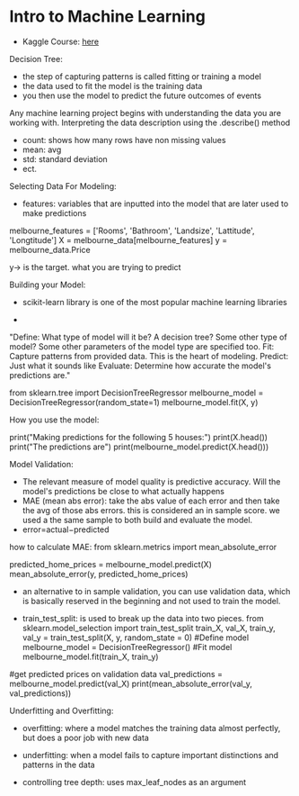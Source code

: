 # Intro to Machine Learning
- Kaggle Course: [here](https://www.kaggle.com/learn/intro-to-machine-learning)

Decision Tree: 
- the step of capturing patterns is called fitting or training a model
- the data used to fit the model is the training data
- you then use the model to predict the future outcomes of events

Any machine learning project begins with understanding the data you are working with.
Interpreting the data description using the .describe() method
- count: shows how many rows have non missing values
- mean: avg
- std: standard deviation
- ect.

Selecting Data For Modeling:
- features: variables that are inputted into the model that are later used to make predictions


melbourne_features = ['Rooms', 'Bathroom', 'Landsize', 'Lattitude', 'Longtitude']
X = melbourne_data[melbourne_features]
y = melbourne_data.Price

y-> is the target. what you are trying to predict

Building your Model:
- scikit-learn library is one of the most popular machine learning libraries

- 
"Define: What type of model will it be? A decision tree? Some other type of model? Some other parameters of the model type are specified too.
Fit: Capture patterns from provided data. This is the heart of modeling.
Predict: Just what it sounds like
Evaluate: Determine how accurate the model's predictions are."

from sklearn.tree import DecisionTreeRegressor
melbourne_model = DecisionTreeRegressor(random_state=1)
melbourne_model.fit(X, y)


How you use the model:

print("Making predictions for the following 5 houses:")
print(X.head())
print("The predictions are")
print(melbourne_model.predict(X.head()))


Model Validation:
- The relevant measure of model quality is predictive accuracy. Will the model's predictions be close to what actually happens
- MAE (mean abs error): take the abs value of each error and then take the avg of those abs errors. this is considered an in sample score. we used a the same sample to both build and evaluate the model.
- error=actual−predicted


how to calculate MAE: 
from sklearn.metrics import mean_absolute_error

predicted_home_prices = melbourne_model.predict(X)
mean_absolute_error(y, predicted_home_prices)

- an alternative to in sample validation, you can use validation data, which is basically reserved in the beginning and not used to train the model.

- train_test_split: is used to break up the data into two pieces. 
from sklearn.model_selection import train_test_split
train_X, val_X, train_y, val_y = train_test_split(X, y, random_state = 0)
#Define model
melbourne_model = DecisionTreeRegressor()
#Fit model
melbourne_model.fit(train_X, train_y)

#get predicted prices on validation data
val_predictions = melbourne_model.predict(val_X)
print(mean_absolute_error(val_y, val_predictions))


Underfitting and Overfitting:
- overfitting: where a model matches the training data almost perfectly, but does a poor job with new data
- underfitting: when a model fails to capture important distinctions and patterns in the data

- controlling tree depth: uses max_leaf_nodes as an argument
